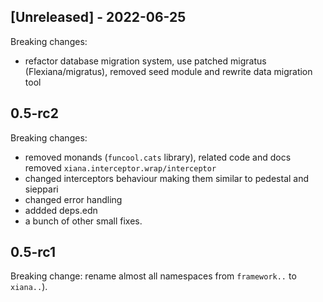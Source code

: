 ## [Unreleased] - 2022-06-25 
Breaking changes: 
- refactor database migration system, use patched migratus (Flexiana/migratus), removed seed module and rewrite data migration tool

## 0.5-rc2
Breaking changes: 
- removed monands (`funcool.cats` library), related code and docs
  removed `xiana.interceptor.wrap/interceptor`
- changed interceptors behaviour making them similar to pedestal and sieppari
- changed error handling
- addded deps.edn
- a bunch of other small fixes.

## 0.5-rc1
Breaking change: rename almost all namespaces from `framework..` to `xiana..`).
